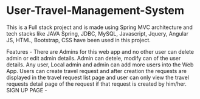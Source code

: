 # User-Travel-Management-System
This is a Full stack project and is made using Spring MVC architecture and tech stacks like JAVA Spring, JDBC, MySQL, Javascript, Jquery, Angular JS, HTML, Bootstrap, CSS have been used in this project.

Features -
There are Admins for this web app and no other user can delete admin or edit admin details.
Admin can detele, modify can of the user details.
Any user, Local admin and admin can add more users into the Web App.
Users can create travel request and after creation the requests are displayed in the travel request list page and user can only view the travel requests detail page of the request if that request is created by him/her.
SIGN UP PAGE -

